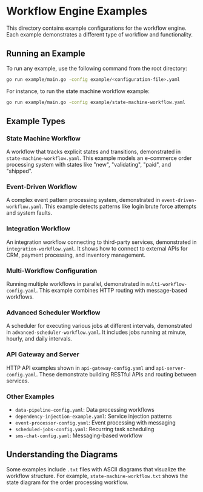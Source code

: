 # Workflow Engine Examples

This directory contains example configurations for the workflow engine. Each example demonstrates a different type of workflow and functionality.

## Running an Example

To run any example, use the following command from the root directory:

```bash
go run example/main.go -config example/<configuration-file>.yaml
```

For instance, to run the state machine workflow example:

```bash
go run example/main.go -config example/state-machine-workflow.yaml
```

## Example Types

### State Machine Workflow

A workflow that tracks explicit states and transitions, demonstrated in `state-machine-workflow.yaml`. This example models an e-commerce order processing system with states like "new", "validating", "paid", and "shipped".

### Event-Driven Workflow

A complex event pattern processing system, demonstrated in `event-driven-workflow.yaml`. This example detects patterns like login brute force attempts and system faults.

### Integration Workflow

An integration workflow connecting to third-party services, demonstrated in `integration-workflow.yaml`. It shows how to connect to external APIs for CRM, payment processing, and inventory management.

### Multi-Workflow Configuration

Running multiple workflows in parallel, demonstrated in `multi-workflow-config.yaml`. This example combines HTTP routing with message-based workflows.

### Advanced Scheduler Workflow

A scheduler for executing various jobs at different intervals, demonstrated in `advanced-scheduler-workflow.yaml`. It includes jobs running at minute, hourly, and daily intervals.

### API Gateway and Server

HTTP API examples shown in `api-gateway-config.yaml` and `api-server-config.yaml`. These demonstrate building RESTful APIs and routing between services.

### Other Examples

- `data-pipeline-config.yaml`: Data processing workflows
- `dependency-injection-example.yaml`: Service injection patterns
- `event-processor-config.yaml`: Event processing with messaging
- `scheduled-jobs-config.yaml`: Recurring task scheduling
- `sms-chat-config.yaml`: Messaging-based workflow

## Understanding the Diagrams

Some examples include `.txt` files with ASCII diagrams that visualize the workflow structure. For example, `state-machine-workflow.txt` shows the state diagram for the order processing workflow.